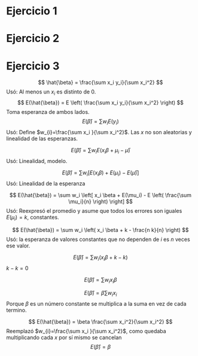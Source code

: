 # Ejercicio 1


# Ejercicio 2


# Ejercicio 3
$$
\hat{\beta} = \frac{\sum x_i y_i}{\sum x_i^2}
$$
Usó: Al menos un $x_{i}$ es distinto de 0. 
$$
E(\hat{\beta}) = E \left( \frac{\sum x_i y_i}{\sum x_i^2} \right)
$$
Toma esperanza de ambos lados.
$$
E(\hat{\beta}) = \sum w_i E(y_i)
$$
Usó: Define $w_{i}=\frac{\sum x_i }{\sum x_i^2}$. Las $x$ no son aleatorias y linealidad de las esperanzas.

$$
E(\hat{\beta}) = \sum w_i E(x_i \beta + \mu_i - \bar{\mu})
$$
Usó: Linealidad, modelo. 

$$
E(\hat{\beta}) = \sum w_i \left[ E(x_i \beta) + E(\mu_i) - E(\bar{\mu}) \right]
$$
Usó: Linealidad de la esperanza

$$
E(\hat{\beta}) = \sum w_i \left[ x_i \beta + E(\mu_i) - E \left( \frac{\sum \mu_i}{n} \right) \right]
$$
Usó: Reexpresó el promedio y asume que todos los errores son iguales  $E(\mu_i)=k$, constantes. 

$$
E(\hat{\beta}) = \sum w_i \left( x_i \beta + k - \frac{n k}{n} \right)
$$
Usó: la esperanza de valores constantes que no dependen de $i$ es $n$ veces ese valor.

$$
E(\hat{\beta}) = \sum w_i (x_i \beta + k - k)
$$
$k-k=0$

$$
E(\hat{\beta}) = \sum w_i x_i \beta
$$

$$
E(\hat{\beta}) = \beta \sum w_i x_i
$$
Porque $\beta$ es un número constante se multiplica a la suma en vez de cada termino.

$$
E(\hat{\beta}) = \beta \frac{\sum x_i^2}{\sum x_i^2}
$$
Reemplazó $w_{i}=\frac{\sum x_i }{\sum x_i^2}$, como quedaba multiplicando cada $x$ por sí mismo se cancelan
$$
E(\hat{\beta}) = \beta
$$
